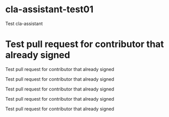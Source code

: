 # cla-assistant-test01
Test cla-assistant

# Test pull request for contributor that already signed







Test pull request for contributor that already signed





Test pull request for contributor that already signed





Test pull request for contributor that already signed





Test pull request for contributor that already signed





Test pull request for contributor that already signed
